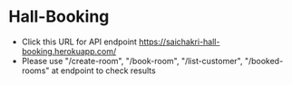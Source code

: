 # Hall-Booking
* Click this URL for API endpoint https://saichakri-hall-booking.herokuapp.com/
* Please use "/create-room", "/book-room", "/list-customer", "/booked-rooms" at endpoint to check results
